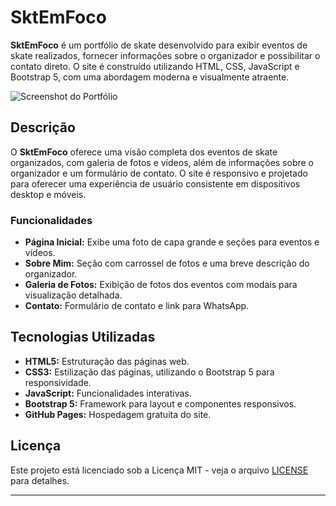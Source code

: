 # SktEmFoco

**SktEmFoco** é um portfólio de skate desenvolvido para exibir eventos de skate realizados, fornecer informações sobre o organizador e possibilitar o contato direto. O site é construído utilizando HTML, CSS, JavaScript e Bootstrap 5, com uma abordagem moderna e visualmente atraente.

![Screenshot do Portfólio](https://ibb.co/NWzvLYh) <!-- Substitua pelo link de uma captura de tela real -->

## Descrição

O **SktEmFoco** oferece uma visão completa dos eventos de skate organizados, com galeria de fotos e vídeos, além de informações sobre o organizador e um formulário de contato. O site é responsivo e projetado para oferecer uma experiência de usuário consistente em dispositivos desktop e móveis.

### Funcionalidades

- **Página Inicial:** Exibe uma foto de capa grande e seções para eventos e vídeos.
- **Sobre Mim:** Seção com carrossel de fotos e uma breve descrição do organizador.
- **Galeria de Fotos:** Exibição de fotos dos eventos com modais para visualização detalhada.
- **Contato:** Formulário de contato e link para WhatsApp.

## Tecnologias Utilizadas

- **HTML5:** Estruturação das páginas web.
- **CSS3:** Estilização das páginas, utilizando o Bootstrap 5 para responsividade.
- **JavaScript:** Funcionalidades interativas.
- **Bootstrap 5:** Framework para layout e componentes responsivos.
- **GitHub Pages:** Hospedagem gratuita do site.

## Licença

Este projeto está licenciado sob a Licença MIT - veja o arquivo [LICENSE](LICENSE) para detalhes.

---
